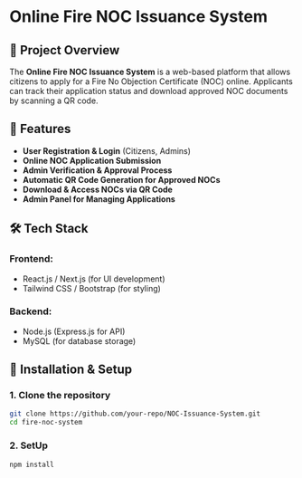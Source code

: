 # Online Fire NOC Issuance System

## 📌 Project Overview
The **Online Fire NOC Issuance System** is a web-based platform that allows citizens to apply for a Fire No Objection Certificate (NOC) online. Applicants can track their application status and download approved NOC documents by scanning a QR code.

## 🚀 Features
- **User Registration & Login** (Citizens, Admins)
- **Online NOC Application Submission**
- **Admin Verification & Approval Process**
- **Automatic QR Code Generation for Approved NOCs**
- **Download & Access NOCs via QR Code**
- **Admin Panel for Managing Applications**

## 🛠️ Tech Stack
### **Frontend:**
- React.js / Next.js (for UI development)
- Tailwind CSS / Bootstrap (for styling)

### **Backend:**
- Node.js (Express.js for API)
- MySQL (for database storage)

## 🔧 Installation & Setup
### **1. Clone the repository**
```bash
git clone https://github.com/your-repo/NOC-Issuance-System.git
cd fire-noc-system
```
### **2. SetUp**
```
npm install
```
